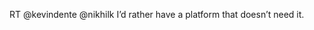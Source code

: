 <!--
id: 930764871
link: http://kevinisom.info/post/930764871/rt-kevindente-nikhilk-id-rather-have-a-platform
slug: rt-kevindente-nikhilk-id-rather-have-a-platform
date: Tue Aug 10 2010 18:43:09 GMT+1200 (NZST)
raw: {"blog_name":"kevinisom","id":930764871,"post_url":"http://kevinisom.info/post/930764871/rt-kevindente-nikhilk-id-rather-have-a-platform","slug":"rt-kevindente-nikhilk-id-rather-have-a-platform","type":"text","date":"2010-08-10 06:43:09 GMT","timestamp":1281422589,"state":"published","format":"html","reblog_key":"0jDj9pWy","tags":[],"short_url":"http://tmblr.co/Zw68YytUbX7","highlighted":[],"feed_item":"http://twitter.com/kev_nz/statuses/20769278568","from_feed_id":"650289","note_count":0,"title":null,"body":"<p>RT @kevindente @nikhilk I&#8217;d rather have a platform that doesn&#8217;t need it.</p>"}
publish: 2010-08-010
tags: 
title: null
-->


RT @kevindente @nikhilk I’d rather have a platform that doesn’t need it.


